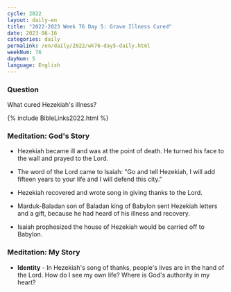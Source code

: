 ```yaml
---
cycle: 2022
layout: daily-en
title: "2022-2023 Week 76 Day 5: Grave Illness Cured"
date: 2023-06-16
categories: daily
permalink: /en/daily/2022/wk76-day5-daily.html
weekNum: 76
dayNum: 5
language: English
---
```

### Question     
What cured Hezekiah's illness? 

{% include BibleLinks2022.html %} 

### Meditation: God's Story   
+ Hezekiah became ill and was at the point of death. He turned his face to the wall and prayed to the Lord. 

+ The word of the Lord came to Isaiah: "Go and tell Hezekiah, I will add fifteen years to your life and I will defend this city." 

+ Hezekiah recovered and wrote song in giving thanks to the Lord. 

+ Marduk-Baladan son of Baladan king of Babylon sent Hezekiah letters and a gift, because he had heard of his illness and recovery. 

+ Isaiah prophesized the house of Hezekiah would be carried off to Babylon. 

### Meditation: My Story   
+ **Identity** - In Hezekiah's song of thanks, people's lives are in the hand of the Lord. How do I see my own life? Where is God's authority in my heart? 
